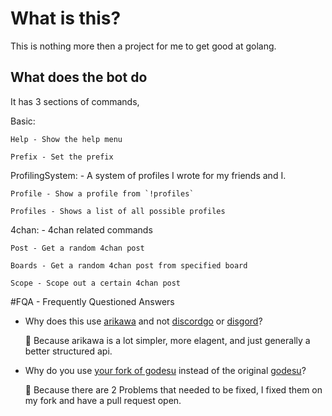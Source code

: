 # What is this?
This is nothing more then a project for me to get good at golang.

## What does the bot do
It has 3 sections of commands,

Basic:

	Help - Show the help menu
	
	Prefix - Set the prefix

ProfilingSystem: - A system of profiles I wrote for my friends and I.
	
	Profile - Show a profile from `!profiles`
	
	Profiles - Shows a list of all possible profiles

4chan: - 4chan related commands
	
	Post - Get a random 4chan post
	
	Boards - Get a random 4chan post from specified board
	
	Scope - Scope out a certain 4chan post

#FQA - Frequently Questioned Answers

+ Why does this use [arikawa](https://github.com/diamondburned/arikawa) and not [discordgo](https://github.com/bwmarrin/discordgo) or [disgord](https://github.com/andersfylling/disgord)?

	 Because arikawa is a lot simpler, more elagent, and just generally a better structured api.

+ Why do you use [your fork of godesu](https://github.com/lordrusk/godesu) instead of the original [godesu](https://github.com/mtarnawa/godesu)?

	 Because there are 2 Problems that needed to be fixed, I fixed them on my fork and have a pull request open.
